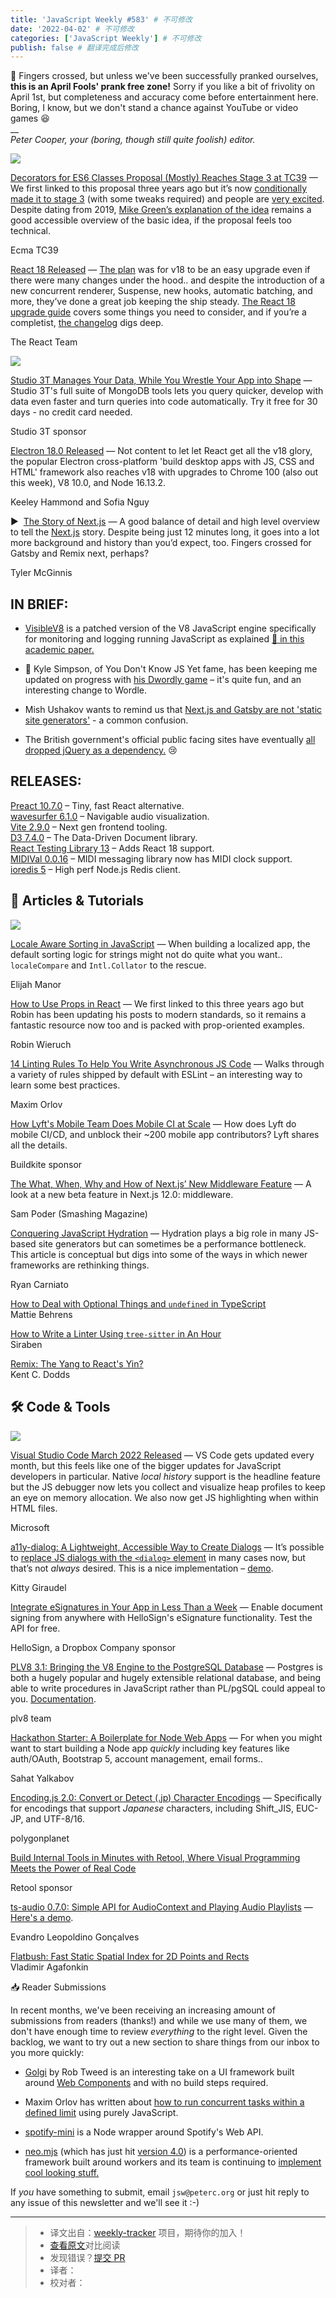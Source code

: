 ```yaml
---
title: 'JavaScript Weekly #583' # 不可修改
date: '2022-04-02' # 不可修改
categories: ['JavaScript Weekly'] # 不可修改
publish: false # 翻译完成后修改
---
```


🤞 Fingers crossed, but unless we've been successfully pranked ourselves, **this is an April Fools' prank free zone!** Sorry if you like a bit of frivolity on April 1st, but completeness and accuracy come before entertainment here. Boring, I know, but we don't stand a chance against YouTube or video games 😆  
\_\_  
_Peter Cooper, your (boring, though still quite foolish) editor._

<!--以上是预览信息，图片一张或限制百字左右，前者优先，全文请使用二级及以下标题-->
<!-- more -->

[![](https://res.cloudinary.com/cpress/image/upload/w_1280,e_sharpen:60/f6n7ivm1hsdpd4dhblk9.jpg)](https://javascriptweekly.com/link/121739/web)

[Decorators for ES6 Classes Proposal (Mostly) Reaches Stage 3 at TC39](https://javascriptweekly.com/link/121739/web "github.com") — We first linked to this proposal three years ago but it’s now [conditionally made it to stage 3](https://javascriptweekly.com/link/121740/web) (with some tweaks required) and people are [very excited](https://javascriptweekly.com/link/121741/web). Despite dating from 2019, [Mike Green’s explanation of the idea](https://javascriptweekly.com/link/121742/web) remains a good accessible overview of the basic idea, if the proposal feels too technical.

Ecma TC39

[React 18 Released](https://javascriptweekly.com/link/121743/web "reactjs.org") — [The plan](https://javascriptweekly.com/link/121744/web) was for v18 to be an easy upgrade even if there were many changes under the hood.. and despite the introduction of a new concurrent renderer, Suspense, new hooks, automatic batching, and more, they’ve done a great job keeping the ship steady. [The React 18 upgrade guide](https://javascriptweekly.com/link/121745/web) covers some things you need to consider, and if you’re a completist, [the changelog](https://javascriptweekly.com/link/121746/web) digs deep.

The React Team

[![](https://copm.s3.amazonaws.com/8595daba.png)](https://javascriptweekly.com/link/121747/web)

[Studio 3T Manages Your Data, While You Wrestle Your App into Shape](https://javascriptweekly.com/link/121747/web "studio3t.com") — Studio 3T's full suite of MongoDB tools lets you query quicker, develop with data even faster and turn queries into code automatically. Try it free for 30 days - no credit card needed.

Studio 3T sponsor

[Electron 18.0 Released](https://javascriptweekly.com/link/121748/web "www.electronjs.org") — Not content to let let React get all the v18 glory, the popular Electron cross-platform 'build desktop apps with JS, CSS and HTML' framework also reaches v18 with upgrades to Chrome 100 (also out this week), V8 10.0, and Node 16.13.2.

Keeley Hammond and Sofia Nguy

▶  [The Story of Next.js](https://javascriptweekly.com/link/121749/web "www.youtube.com") — A good balance of detail and high level overview to tell the [Next.js](https://javascriptweekly.com/link/121750/web) story. Despite being just 12 minutes long, it goes into a lot more background and history than you’d expect, too. Fingers crossed for Gatsby and Remix next, perhaps?

Tyler McGinnis

## **IN BRIEF:**

*   [VisibleV8](https://javascriptweekly.com/link/121851/web) is a patched version of the V8 JavaScript engine specifically for monitoring and logging running JavaScript as explained [📄 in this academic paper.](https://javascriptweekly.com/link/121852/web)
    
*   👾 Kyle Simpson, of You Don't Know JS Yet fame, has been keeping me updated on progress with [his Dwordly game](https://javascriptweekly.com/link/121853/web) – it's quite fun, and an interesting change to Wordle.
    
*   Mish Ushakov wants to remind us that [Next.js and Gatsby are not 'static site generators'](https://javascriptweekly.com/link/121751/web) - a common confusion.
    
*   The British government's official public facing sites have eventually [all dropped jQuery as a dependency.](https://javascriptweekly.com/link/121854/web) 😢
    

## **RELEASES:**

[Preact 10.7.0](https://javascriptweekly.com/link/121752/web) – Tiny, fast React alternative.  
[wavesurfer 6.1.0](https://javascriptweekly.com/link/121753/web) – Navigable audio visualization.  
[Vite 2.9.0](https://javascriptweekly.com/link/121855/web) – Next gen frontend tooling.  
[D3 7.4.0](https://javascriptweekly.com/link/121755/web) – The Data-Driven Document library.  
[React Testing Library 13](https://javascriptweekly.com/link/121754/web) – Adds React 18 support.  
[MIDIVal 0.0.16](https://javascriptweekly.com/link/121756/web) – MIDI messaging library now has MIDI clock support.  
[ioredis 5](https://javascriptweekly.com/link/121757/web) – High perf Node.js Redis client.

## 📒 Articles & Tutorials

[![](https://res.cloudinary.com/cpress/image/upload/w_1280,e_sharpen:60/jeepuzgsl9jpomvrs69a.jpg)](https://javascriptweekly.com/link/121763/web)

[Locale Aware Sorting in JavaScript](https://javascriptweekly.com/link/121763/web "elijahmanor.com") — When building a localized app, the default sorting logic for strings might not do quite what you want.. `localeCompare` and `Intl.Collator` to the rescue.

Elijah Manor

[How to Use Props in React](https://javascriptweekly.com/link/121764/web "www.robinwieruch.de") — We first linked to this three years ago but Robin has been updating his posts to modern standards, so it remains a fantastic resource now too and is packed with prop-oriented examples.

Robin Wieruch

[14 Linting Rules To Help You Write Asynchronous JS Code](https://javascriptweekly.com/link/121765/web "maximorlov.com") — Walks through a variety of rules shipped by default with ESLint – an interesting way to learn some best practices.

Maxim Orlov

[How Lyft's Mobile Team Does Mobile CI at Scale](https://javascriptweekly.com/link/121766/web "buildkite.com") — How does Lyft do mobile CI/CD, and unblock their ~200 mobile app contributors? Lyft shares all the details.

Buildkite sponsor

[The What, When, Why and How of Next.js’ New Middleware Feature](https://javascriptweekly.com/link/121856/web "www.smashingmagazine.com") — A look at a new beta feature in Next.js 12.0: middleware.

Sam Poder (Smashing Magazine)

[Conquering JavaScript Hydration](https://javascriptweekly.com/link/121767/web "dev.to") — Hydration plays a big role in many JS-based site generators but can sometimes be a performance bottleneck. This article is conceptual but digs into some of the ways in which newer frameworks are rethinking things.

Ryan Carniato

[How to Deal with Optional Things and `undefined` in TypeScript](https://javascriptweekly.com/link/121770/web)  
Mattie Behrens

[How to Write a Linter Using `tree-sitter` in An Hour](https://javascriptweekly.com/link/121771/web)  
Siraben

[Remix: The Yang to React's Yin?](https://javascriptweekly.com/link/121768/web)  
Kent C. Dodds

## 🛠 Code & Tools

[![](https://res.cloudinary.com/cpress/image/upload/w_1280,e_sharpen:60/dlpfe1bpoejahlenqcmy.jpg)](https://javascriptweekly.com/link/121772/web)

[Visual Studio Code March 2022 Released](https://javascriptweekly.com/link/121772/web "code.visualstudio.com") — VS Code gets updated every month, but this feels like one of the bigger updates for JavaScript developers in particular. Native _local history_ support is the headline feature but the JS debugger now lets you collect and visualize heap profiles to keep an eye on memory allocation. We also now get JS highlighting when within HTML files.

Microsoft

[a11y-dialog: A Lightweight, Accessible Way to Create Dialogs](https://javascriptweekly.com/link/121773/web "a11y-dialog.netlify.app") — It’s possible to [replace JS dialogs with the `<dialog>` element](https://javascriptweekly.com/link/121774/web) in many cases now, but that’s not _always_ desired. This is a nice implementation – [demo](https://javascriptweekly.com/link/121775/web).

Kitty Giraudel

[Integrate eSignatures in Your App in Less Than a Week](https://javascriptweekly.com/link/121776/web "www.hellosign.com") — Enable document signing from anywhere with HelloSign's eSignature functionality. Test the API for free.

HelloSign, a Dropbox Company sponsor

[PLV8 3.1: Bringing the V8 Engine to the PostgreSQL Database](https://javascriptweekly.com/link/121777/web "github.com") — Postgres is both a hugely popular and hugely extensible relational database, and being able to write procedures in JavaScript rather than PL/pgSQL could appeal to you. [Documentation](https://javascriptweekly.com/link/121778/web).

plv8 team

[Hackathon Starter: A Boilerplate for Node Web Apps](https://javascriptweekly.com/link/121779/web "github.com") — For when you might want to start building a Node app _quickly_ including key features like auth/OAuth, Bootstrap 5, account management, email forms..

Sahat Yalkabov

[Encoding.js 2.0: Convert or Detect (.jp) Character Encodings](https://javascriptweekly.com/link/121780/web "github.com") — Specifically for encodings that support _Japanese_ characters, including Shift\_JIS, EUC-JP, and UTF-8/16.

polygonplanet

[Build Internal Tools in Minutes with Retool, Where Visual Programming Meets the Power of Real Code](https://javascriptweekly.com/link/121781/web "retool.com")

Retool sponsor

[ts-audio 0.7.0: Simple API for AudioContext and Playing Audio Playlists](https://javascriptweekly.com/link/121782/web "github.com") — [Here's a demo](https://javascriptweekly.com/link/121783/web).

Evandro Leopoldino Gonçalves

[Flatbush: Fast Static Spatial Index for 2D Points and Rects](https://javascriptweekly.com/link/121784/web)  
Vladimir Agafonkin

📥 Reader Submissions

In recent months, we've been receiving an increasing amount of submissions from readers (thanks!) and while we use many of them, we don't have enough time to review _everything_ to the right level. Given the backlog, we want to try out a new section to share things from our inbox to you more quickly:

*   [Golgi](https://javascriptweekly.com/link/121785/web) by Rob Tweed is an interesting take on a UI framework built around [Web Components](https://javascriptweekly.com/link/121786/web) and with no build steps required.
    
*   Maxim Orlov has written about [how to run concurrent tasks within a defined limit](https://javascriptweekly.com/link/121787/web) using purely JavaScript.
    
*   [spotify-mini](https://javascriptweekly.com/link/121788/web) is a Node wrapper around Spotify's Web API.
    
*   [neo.mjs](https://javascriptweekly.com/link/121857/web) (which has just hit [version 4.0](https://javascriptweekly.com/link/121858/web)) is a performance-oriented framework built around workers and its team is continuing to [implement cool looking stuff.](https://javascriptweekly.com/link/121859/web)
    

If _you_ have something to submit, email `jsw@peterc.org` or just hit reply to any issue of this newsletter and we'll see it :-)

---
> * 译文出自：[weekly-tracker](https://github.com/FEDarling/weekly-tracker) 项目，期待你的加入！
> * [查看原文](https://javascriptweekly.com/issues/583)对比阅读
> * 发现错误？[提交 PR](https://github.com/FEDarling/weekly-tracker/blob/main/weeklys/javascript_weekly/583)
> * 译者：
> * 校对者：
